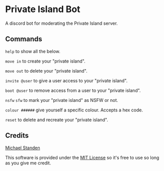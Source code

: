 # Private Island Bot

A discord bot for moderating the Private Island server. 

## Commands

`help` to show all the below.

`move in` to create your "private island".

`move out` to delete your "private island".

`invite @user` to give a user access to your "private island".

`boot @user` to remove access from a user to your "private island".

`nsfw` `sfw` to mark your "private island" as NSFW or not.

`colour ######` give yourself a specific colour. Accepts a hex code.

`reset` to delete and recreate your "private island".

## Credits

[Michael Standen](https://michael.standen.link)

This software is provided under the [MIT License](https://tldrlegal.com/license/mit-license) so it's free to use so long as you give me credit.
